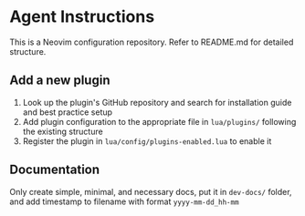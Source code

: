 # Agent Instructions

This is a Neovim configuration repository. Refer to README.md for detailed structure.

## Add a new plugin

1. Look up the plugin's GitHub repository and search for installation guide and best practice setup
2. Add plugin configuration to the appropriate file in `lua/plugins/` following the existing structure
3. Register the plugin in `lua/config/plugins-enabled.lua` to enable it

## Documentation

Only create simple, minimal, and necessary docs, put it in `dev-docs/` folder, and add timestamp to filename with format `yyyy-mm-dd_hh-mm`
